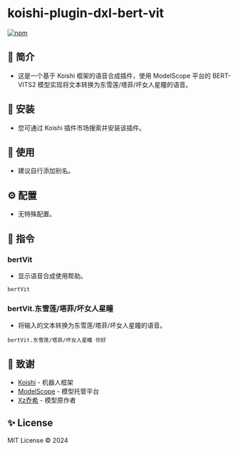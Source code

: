 # koishi-plugin-dxl-bert-vit

[![npm](https://img.shields.io/npm/v/koishi-plugin-dxl-bert-vit?style=flat-square)](https://www.npmjs.com/package/koishi-plugin-dxl-bert-vit)

## 🎐 简介

- 这是一个基于 Koishi 框架的语音合成插件，使用 ModelScope 平台的 BERT-VITS2 模型实现将文本转换为东雪莲/塔菲/坏女人星瞳的语音。

## 🎉 安装

- 您可通过 Koishi 插件市场搜索并安装该插件。

## 🌈 使用

- 建议自行添加别名。

## ⚙️ 配置

- 无特殊配置。

## 🌼 指令

### bertVit

- 显示语音合成使用帮助。

```
bertVit
```

### bertVit.东雪莲/塔菲/坏女人星瞳

- 将输入的文本转换为东雪莲/塔菲/坏女人星瞳的语音。

```
bertVit.东雪莲/塔菲/坏女人星瞳 你好
```

## 🍧 致谢

- [Koishi](https://koishi.chat/) - 机器人框架
- [ModelScope](https://www.modelscope.cn/studios/xzjosh/Bert-VITS2/summary) - 模型托管平台
- [Xz乔希](https://space.bilibili.com/5859321) - 模型原作者

## ✨ License

MIT License © 2024
